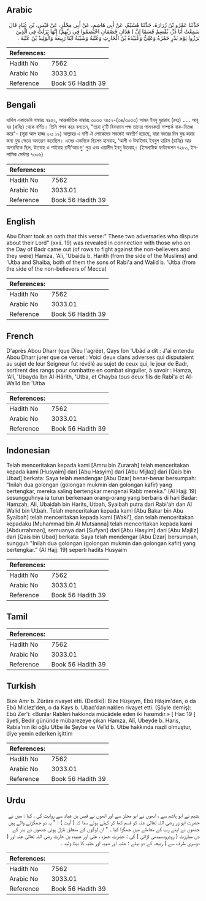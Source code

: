 ## Arabic


<div dir="rtl" lang="ar" style={{fontSize:'larger',backgroundColor:'#f8f9fa',padding:20}}>
حَدَّثَنَا عَمْرُو بْنُ زُرَارَةَ، حَدَّثَنَا هُشَيْمٌ، عَنْ أَبِي هَاشِمٍ، عَنْ أَبِي مِجْلَزٍ، عَنْ قَيْسِ، بْنِ عُبَادٍ قَالَ سَمِعْتُ أَبَا ذَرٍّ، يُقْسِمُ قَسَمًا إِنَّ ‏(‏ هَذَانِ خَصْمَانِ اخْتَصَمُوا فِي رَبِّهِمْ‏)‏ إِنَّهَا نَزَلَتْ فِي الَّذِينَ بَرَزُوا يَوْمَ بَدْرٍ حَمْزَةُ وَعَلِيٌّ وَعُبَيْدَةُ بْنُ الْحَارِثِ وَعُتْبَةُ وَشَيْبَةُ ابْنَا رَبِيعَةَ وَالْوَلِيدُ بْنُ عُتْبَةَ ‏.‏
</div>
<div style={{backgroundColor:'#f8f9fa',padding:20, marginBottom: 10}}><table> <thead> <tr> <th>References:</th> <th></th> </tr> </thead> <tbody><tr><td>Hadith No</td><td>7562</td></tr><tr><td>Arabic No</td><td>3033.01</td></tr><tr><td>Reference</td><td>Book 56 Hadith 39</td></tr></tbody></table></div>

## Bengali


<div dir="ltr" lang="bn" style={{fontSize:'larger',backgroundColor:'#f8f9fa',padding:20}}>
হাদিস একাডেমি নাম্বারঃ ৭৪৫২, আন্তর্জাতিক নাম্বারঃ ৩০৩৩ ৭৪৫২-(৩৪/৩০৩৩) আমর ইবনু যুরারাহ (রহঃ) ..... আবু যর (রাযিঃ) থেকে বর্ণিত। তিনি শপথ করে বলতেন, "তারা দু’টি বিবদমান পক্ষ তাদের পালনকর্তা সম্পর্কে বাক-বিতণ্ডা করে"- (সূরা আল হাজ্জ ২২ঃ ১৯) আল্লাহর এ বাণী ঐ লোকেদের সম্বন্ধেই অবতীর্ণ হয়েছে, যারা বদরের দিন যুদ্ধ করার জন্য যুদ্ধ ক্ষেত্রে অবতরণ করেছিল। এদের একদিকে ছিলেন হামযাহ, ‘আলী ও উবাইদাহ ইবনুল হারিস (রাযিঃ) আর অপরদিকে ছিল, উতবাহ ও শাইবাহ রাবী’আর দু' পুত্র এবং ওয়ালীদ ইবনু উতবাহ্। (ইসলামিক ফাউন্ডেশন ৭২৮০, ইসলামিক সেন্টার ৭৩৩৬)
</div>
<div style={{backgroundColor:'#f8f9fa',padding:20, marginBottom: 10}}><table> <thead> <tr> <th>References:</th> <th></th> </tr> </thead> <tbody><tr><td>Hadith No</td><td>7562</td></tr><tr><td>Arabic No</td><td>3033.01</td></tr><tr><td>Reference</td><td>Book 56 Hadith 39</td></tr></tbody></table></div>

## English


<div dir="ltr" lang="en" style={{fontSize:'larger',backgroundColor:'#f8f9fa',padding:20}}>
Abu Dharr took an oath that this verse:" These two adversaries who dispute about their Lord" (xxii. 19) was revealed in connection with those who on the Day of Badr came out (of rows to fight against the non-believers and they were) Hamza, 'Ali, 'Ubaida b. Harith (from the side of the Muslims) and 'Utba and Shaiba, both of them the sons of Rabi'a and Walid b. 'Utba (from the side of the non-believers of Mecca)
</div>
<div style={{backgroundColor:'#f8f9fa',padding:20, marginBottom: 10}}><table> <thead> <tr> <th>References:</th> <th></th> </tr> </thead> <tbody><tr><td>Hadith No</td><td>7562</td></tr><tr><td>Arabic No</td><td>3033.01</td></tr><tr><td>Reference</td><td>Book 56 Hadith 39</td></tr></tbody></table></div>

## French


<div dir="ltr" lang="fr" style={{fontSize:'larger',backgroundColor:'#f8f9fa',padding:20}}>
D'après Abou Dharr (que Dieu l'agrée), Qays Ibn 'Ubâd a dit : J'ai entendu Abou Dharr jurer que ce verset : Voici deux clans adverses qui disputaient au sujet de leur Seigneur fut révélé au sujet de ceux qui, le jour de Badr, sortirent des rangs pour combattre en combat singulier, à savoir : Hamza, 'Alî, 'Ubayda Ibn Al-Hârith, 'Utba, et Chayba tous deux fils de Rabî'a et Al-Walîd Ibn 'Utba
</div>
<div style={{backgroundColor:'#f8f9fa',padding:20, marginBottom: 10}}><table> <thead> <tr> <th>References:</th> <th></th> </tr> </thead> <tbody><tr><td>Hadith No</td><td>7562</td></tr><tr><td>Arabic No</td><td>3033.01</td></tr><tr><td>Reference</td><td>Book 56 Hadith 39</td></tr></tbody></table></div>

## Indonesian


<div dir="ltr" lang="id" style={{fontSize:'larger',backgroundColor:'#f8f9fa',padding:20}}>
Telah menceritakan kepada kami [Amru bin Zurarah] telah menceritakan kepada kami [Husyaim] dari [Abu Hasyim] dari [Abu Mijlaz] dari [Qais bin Ubad] berkata: Saya telah mendengar [Abu Dzar] benar-benar bersumpah: "Inilah dua golongan (golongan mukmin dan golongan kafir) yang bertengkar, mereka saling bertengkar mengenai Rabb mereka." (Al Hajj: 19) sesungguhnya ia turun berkenaan orang-orang yang berbaris di hari Badar: Hamzah, Ali, Ubaidah bin Harits, Utbah, Syaibah putra dari Rabi'ah dan Al Walid bin Utbah. Telah menceritakan kepada kami [Abu Bakar bin Abu Syaibah] telah menceritakan kepada kami [Waki'], dan telah menceritakan kepadaku [Muhammad bin Al Mutsanna] telah menceritakan kepada kami [Abdurrahman], semuanya dari [Sufyan] dari [Abu Hasyim] dari [Abu Majliz] dari [Qais bin Ubad] berkata: Saya telah mendengar [Abu Dzar] bersumpah, sungguh "Inilah dua golongan (golongan mukmin dan golongan kafir) yang bertengkar." (Al Hajj: 19) seperti hadits Husyaim
</div>
<div style={{backgroundColor:'#f8f9fa',padding:20, marginBottom: 10}}><table> <thead> <tr> <th>References:</th> <th></th> </tr> </thead> <tbody><tr><td>Hadith No</td><td>7562</td></tr><tr><td>Arabic No</td><td>3033.01</td></tr><tr><td>Reference</td><td>Book 56 Hadith 39</td></tr></tbody></table></div>

## Tamil


<div dir="ltr" lang="ta" style={{fontSize:'larger',backgroundColor:'#f8f9fa',padding:20}}>

</div>
<div style={{backgroundColor:'#f8f9fa',padding:20, marginBottom: 10}}><table> <thead> <tr> <th>References:</th> <th></th> </tr> </thead> <tbody><tr><td>Hadith No</td><td>7562</td></tr><tr><td>Arabic No</td><td>3033.01</td></tr><tr><td>Reference</td><td>Book 56 Hadith 39</td></tr></tbody></table></div>

## Turkish


<div dir="ltr" lang="tr" style={{fontSize:'larger',backgroundColor:'#f8f9fa',padding:20}}>
Bize Amr b. Zürâra rivayet etti. (Dediki): Bize Hüşeym, Ebû Hâşim'den, o da Ebû Miclez'den, o da Kays b. Ubad'dan naklen rivayet etti. (Şöyle demiş): Ebû Zer'i: «Bunlar Rableri hakkında mücâdele eden iki hasımdır.» [ Hac 19 ] âyeti, Bedir gününde mübarezeye çıkan Hamza, Alî, Ubeyde b. Haris, Rabia'nın iki oğlu Utbe ile Şeybe ve Velîd b. Utbe hakkında nazil olmuştur, diye yemin ederken işittim
</div>
<div style={{backgroundColor:'#f8f9fa',padding:20, marginBottom: 10}}><table> <thead> <tr> <th>References:</th> <th></th> </tr> </thead> <tbody><tr><td>Hadith No</td><td>7562</td></tr><tr><td>Arabic No</td><td>3033.01</td></tr><tr><td>Reference</td><td>Book 56 Hadith 39</td></tr></tbody></table></div>

## Urdu


<div dir="rtl" lang="ur" style={{fontSize:'larger',backgroundColor:'#f8f9fa',padding:20}}>
ہشیم نے ابو ہاشم سے ، انھوں نے ابو مجلز سے اور انھوں نے قیس بن عباد سے روایت کی ، کہا : میں نے حضرت ابو زر رضی اللہ تعالیٰ عنہ کو قسم کھا کر کہتے ہوئے سنا کہ ( آیت ) : " یہ دو جھگڑنے والے ہیں جنھوں نے اپنے رب کے معاملے میں جھگڑا کیا ۔ " ان لوگوں کے متعلق نازل ہوئی جنھوں نے بدر کے دن مبارزت ( رودرودسیدھی لڑائی ) کی : حضرت حمزہ ، علی اور عبیدہ بن حارث رضی اللہ تعالیٰ عنہ اور ( دوسری طرف سے ) ربیعہ کے دو بیٹے : عتبہ اور شیبہ اور عتبہ کا بیٹا ولید ۔
</div>
<div style={{backgroundColor:'#f8f9fa',padding:20, marginBottom: 10}}><table> <thead> <tr> <th>References:</th> <th></th> </tr> </thead> <tbody><tr><td>Hadith No</td><td>7562</td></tr><tr><td>Arabic No</td><td>3033.01</td></tr><tr><td>Reference</td><td>Book 56 Hadith 39</td></tr></tbody></table></div>